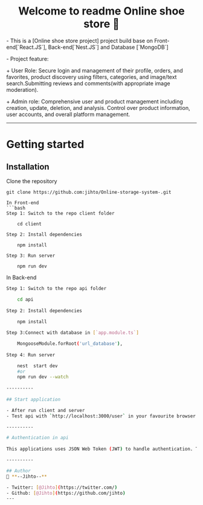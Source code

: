 <h1 align="center">Welcome to readme Online shoe store 👋</h1>


<p>- This is a [Online shoe store project] project build base on Front-end[`React.JS`], Back-end[`Nest.JS`] and Database [`MongoDB`]</p>
<p>- Project feature:</p>
<p> + User Role: Secure login and management of their profile, orders, and favorites, product discovery using filters, categories, and image/text search.Submitting reviews and comments(with appropriate image moderation).</p>
<p> + Admin role: Comprehensive user and product management including creation, update, deletion, and analysis. Control over product information, user accounts, and overall platform management.</p>

----------

# Getting started

## Installation

Clone the repository

    git clone https://github.com:jihto/Online-storage-system-.git

``` 
In Front-end
```bash 
Step 1: Switch to the repo client folder

    cd client
    
Step 2: Install dependencies
    
    npm install
 
Step 3: Run server

    npm run dev

```


In Back-end
```bash 
Step 1: Switch to the repo api folder

    cd api
    
Step 2: Install dependencies
    
    npm install

Step 3:Connect with database in [`app.module.ts`]

    MongooseModule.forRoot('url_database'), 
    
Step 4: Run server

    nest  start dev 
    #or
    npm run dev --watch
 
----------
 
## Start application

- After run client and server
- Test api with `http://localhost:3000/user` in your favourite browser

----------

# Authentication in api
 
This applications uses JSON Web Token (JWT) to handle authentication. The token is passed with each request using the `Authorization` header with `Token` scheme. The JWT authentication middleware handles the validation and authentication of the token. Please check the following sources to learn more about JWT.

----------  

## Author
👤 **--Jihto--**

- Twitter: [@Jihto](https://twitter.com/)
- Github: [@Jihto](https://github.com/jihto)
---
